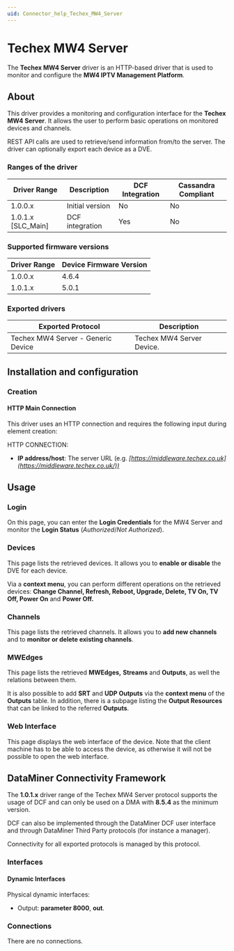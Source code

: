 ```yaml
---
uid: Connector_help_Techex_MW4_Server
---
```


# Techex MW4 Server

The **Techex MW4 Server** driver is an HTTP-based driver that is used to monitor and configure the **MW4 IPTV Management Platform**.

## About

This driver provides a monitoring and configuration interface for the **Techex MW4 Server**. It allows the user to perform basic operations on monitored devices and channels.

REST API calls are used to retrieve/send information from/to the server. The driver can optionally export each device as a DVE.

### Ranges of the driver

| **Driver Range**     | **Description** | **DCF Integration** | **Cassandra Compliant** |
|----------------------|-----------------|---------------------|-------------------------|
| 1.0.0.x              | Initial version | No                  | No                      |
| 1.0.1.x \[SLC_Main\] | DCF integration | Yes                 | No                      |

### Supported firmware versions

| **Driver Range** | **Device Firmware Version** |
|------------------|-----------------------------|
| 1.0.0.x          | 4.6.4                       |
| 1.0.1.x          | 5.0.1                       |

### Exported drivers

| **Exported Protocol**              | **Description**           |
|------------------------------------|---------------------------|
| Techex MW4 Server - Generic Device | Techex MW4 Server Device. |

## Installation and configuration

### Creation

#### HTTP Main Connection

This driver uses an HTTP connection and requires the following input during element creation:

HTTP CONNECTION:

- **IP address/host**: The server URL (e.g. *[https://middleware.techex.co.uk](https://middleware.techex.co.uk/))*

## Usage

### Login

On this page, you can enter the **Login Credentials** for the MW4 Server and monitor the **Login Status** (*Authorized*/*Not Authorized*).

### Devices

This page lists the retrieved devices. It allows you to **enable or disable** the DVE for each device.

Via a **context menu**, you can perform different operations on the retrieved devices: **Change Channel, Refresh, Reboot, Upgrade, Delete, TV On, TV Off, Power On** and **Power Off.**

### Channels

This page lists the retrieved channels. It allows you to **add new channels** and to **monitor or delete existing channels**.

### MWEdges

This page lists the retrieved **MWEdges,** **Streams** and **Outputs**, as well the relations between them.

It is also possible to add **SRT** and **UDP Outputs** via the **context menu** of the **Outputs** table. In addition, there is a subpage listing the **Output Resources** that can be linked to the referred **Outputs**.

### Web Interface

This page displays the web interface of the device. Note that the client machine has to be able to access the device, as otherwise it will not be possible to open the web interface.

## DataMiner Connectivity Framework

The **1.0.1.x** driver range of the Techex MW4 Server protocol supports the usage of DCF and can only be used on a DMA with **8.5.4** as the minimum version.

DCF can also be implemented through the DataMiner DCF user interface and through DataMiner Third Party protocols (for instance a manager).

Connectivity for all exported protocols is managed by this protocol.

### Interfaces

#### Dynamic Interfaces

Physical dynamic interfaces:

- Output: **parameter 8000**, **out**.

### Connections

There are no connections.
